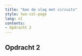 ```yaml
---
title: "Aan de slag met circuits"
style: two-col-page
lang: nl
contents:
- Opdracht 2
---
```


## Opdracht 2
